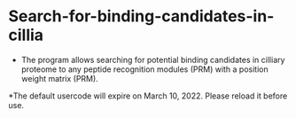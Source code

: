 # Search-for-binding-candidates-in-cillia
* The program allows searching for potential binding candidates in cilliary proteome to any peptide recognition modules (PRM) with a position weight matrix (PRM).

*The default usercode will expire on March 10, 2022. Please reload it before use.
